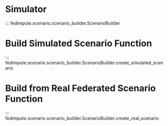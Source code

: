 

# Simulator

::: fedimpute.scenario.scenario_builder.ScenarioBuilder

# Build Simulated Scenario Function

::: fedimpute.scenario.scenario_builder.ScenarioBuilder.create_simulated_scenario

# Build from Real Federated Scenario Function

::: fedimpute.scenario.scenario_builder.ScenarioBuilder.create_real_scenario